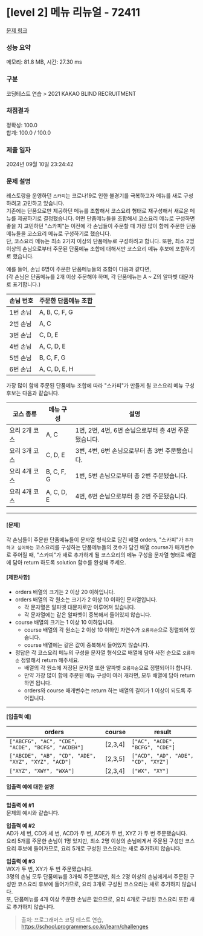 # \[level 2] 메뉴 리뉴얼 - 72411

[문제 링크](https://school.programmers.co.kr/learn/courses/30/lessons/72411)

### 성능 요약

메모리: 81.8 MB, 시간: 27.30 ms

### 구분

코딩테스트 연습 > 2021 KAKAO BLIND RECRUITMENT

### 채점결과

정확성: 100.0\
합계: 100.0 / 100.0

### 제출 일자

2024년 09월 10일 23:24:42

### 문제 설명

레스토랑을 운영하던 `스카피`는 코로나19로 인한 불경기를 극복하고자 메뉴를 새로 구성하려고 고민하고 있습니다.\
기존에는 단품으로만 제공하던 메뉴를 조합해서 코스요리 형태로 재구성해서 새로운 메뉴를 제공하기로 결정했습니다. 어떤 단품메뉴들을 조합해서 코스요리 메뉴로 구성하면 좋을 지 고민하던 "스카피"는 이전에 각 손님들이 주문할 때 가장 많이 함께 주문한 단품메뉴들을 코스요리 메뉴로 구성하기로 했습니다.\
단, 코스요리 메뉴는 최소 2가지 이상의 단품메뉴로 구성하려고 합니다. 또한, 최소 2명 이상의 손님으로부터 주문된 단품메뉴 조합에 대해서만 코스요리 메뉴 후보에 포함하기로 했습니다.

예를 들어, 손님 6명이 주문한 단품메뉴들의 조합이 다음과 같다면,\
(각 손님은 단품메뉴를 2개 이상 주문해야 하며, 각 단품메뉴는 A \~ Z의 알파벳 대문자로 표기합니다.)

| 손님 번호 | 주문한 단품메뉴 조합   |
| ----- | ------------- |
| 1번 손님 | A, B, C, F, G |
| 2번 손님 | A, C          |
| 3번 손님 | C, D, E       |
| 4번 손님 | A, C, D, E    |
| 5번 손님 | B, C, F, G    |
| 6번 손님 | A, C, D, E, H |

가장 많이 함께 주문된 단품메뉴 조합에 따라 "스카피"가 만들게 될 코스요리 메뉴 구성 후보는 다음과 같습니다.

| 코스 종류    | 메뉴 구성      | 설명                                 |
| -------- | ---------- | ---------------------------------- |
| 요리 2개 코스 | A, C       | 1번, 2번, 4번, 6번 손님으로부터 총 4번 주문됐습니다. |
| 요리 3개 코스 | C, D, E    | 3번, 4번, 6번 손님으로부터 총 3번 주문됐습니다.     |
| 요리 4개 코스 | B, C, F, G | 1번, 5번 손님으로부터 총 2번 주문됐습니다.         |
| 요리 4개 코스 | A, C, D, E | 4번, 6번 손님으로부터 총 2번 주문됐습니다.         |

***

#### **\[문제]**

각 손님들이 주문한 단품메뉴들이 문자열 형식으로 담긴 배열 orders, "스카피"가 `추가하고 싶어하는` 코스요리를 구성하는 단품메뉴들의 갯수가 담긴 배열 course가 매개변수로 주어질 때, "스카피"가 새로 추가하게 될 코스요리의 메뉴 구성을 문자열 형태로 배열에 담아 return 하도록 solution 함수를 완성해 주세요.

#### **\[제한사항]**

* orders 배열의 크기는 2 이상 20 이하입니다.
* orders 배열의 각 원소는 크기가 2 이상 10 이하인 문자열입니다.
  * 각 문자열은 알파벳 대문자로만 이루어져 있습니다.
  * 각 문자열에는 같은 알파벳이 중복해서 들어있지 않습니다.
* course 배열의 크기는 1 이상 10 이하입니다.
  * course 배열의 각 원소는 2 이상 10 이하인 자연수가 `오름차순`으로 정렬되어 있습니다.
  * course 배열에는 같은 값이 중복해서 들어있지 않습니다.
* 정답은 각 코스요리 메뉴의 구성을 문자열 형식으로 배열에 담아 사전 순으로 `오름차순` 정렬해서 return 해주세요.
  * 배열의 각 원소에 저장된 문자열 또한 알파벳 `오름차순`으로 정렬되어야 합니다.
  * 만약 가장 많이 함께 주문된 메뉴 구성이 여러 개라면, 모두 배열에 담아 return 하면 됩니다.
  * orders와 course 매개변수는 return 하는 배열의 길이가 1 이상이 되도록 주어집니다.

***

**\[입출력 예]**

| orders                                              | course   | result                              |
| --------------------------------------------------- | -------- | ----------------------------------- |
| `["ABCFG", "AC", "CDE", "ACDE", "BCFG", "ACDEH"]`   | \[2,3,4] | `["AC", "ACDE", "BCFG", "CDE"]`     |
| `["ABCDE", "AB", "CD", "ADE", "XYZ", "XYZ", "ACD"]` | \[2,3,5] | `["ACD", "AD", "ADE", "CD", "XYZ"]` |
| `["XYZ", "XWY", "WXA"]`                             | \[2,3,4] | `["WX", "XY"]`                      |

**입출력 예에 대한 설명**

***

**입출력 예 #1**\
문제의 예시와 같습니다.

**입출력 예 #2**\
AD가 세 번, CD가 세 번, ACD가 두 번, ADE가 두 번, XYZ 가 두 번 주문됐습니다.\
요리 5개를 주문한 손님이 1명 있지만, 최소 2명 이상의 손님에게서 주문된 구성만 코스요리 후보에 들어가므로, 요리 5개로 구성된 코스요리는 새로 추가하지 않습니다.

**입출력 예 #3**\
WX가 두 번, XY가 두 번 주문됐습니다.\
3명의 손님 모두 단품메뉴를 3개씩 주문했지만, 최소 2명 이상의 손님에게서 주문된 구성만 코스요리 후보에 들어가므로, 요리 3개로 구성된 코스요리는 새로 추가하지 않습니다.\
또, 단품메뉴를 4개 이상 주문한 손님은 없으므로, 요리 4개로 구성된 코스요리 또한 새로 추가하지 않습니다.

> 출처: 프로그래머스 코딩 테스트 연습, https://school.programmers.co.kr/learn/challenges

